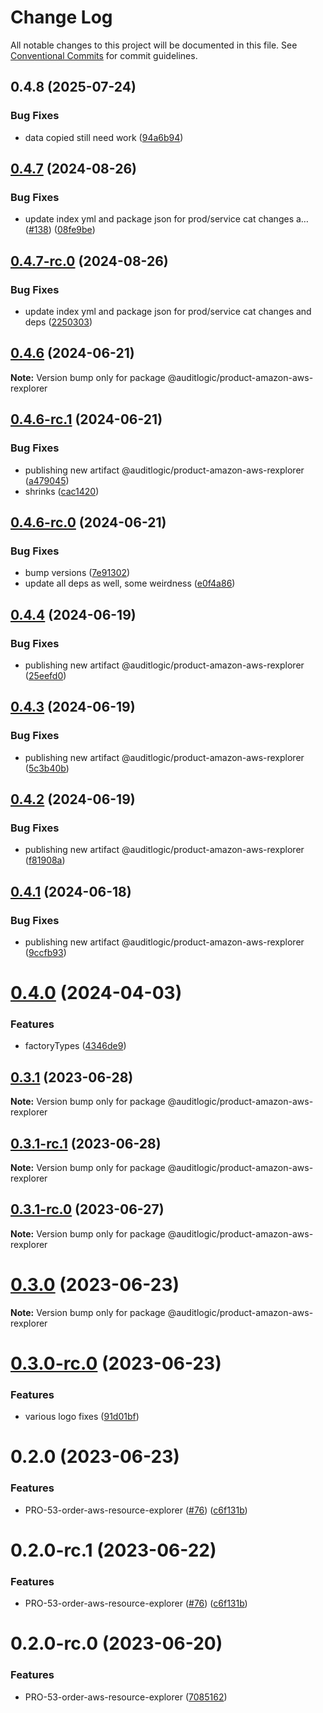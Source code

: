# Change Log

All notable changes to this project will be documented in this file.
See [Conventional Commits](https://conventionalcommits.org) for commit guidelines.

## 0.4.8 (2025-07-24)


### Bug Fixes

* data copied still need work ([94a6b94](https://github.com/zerobias-org/product/commit/94a6b942fb0516367548599d739529536132755a))





## [0.4.7](https://github.com/auditlogic/product/compare/@auditlogic/product-amazon-aws-rexplorer@0.4.6...@auditlogic/product-amazon-aws-rexplorer@0.4.7) (2024-08-26)


### Bug Fixes

* update index yml and package json for prod/service cat changes a… ([#138](https://github.com/auditlogic/product/issues/138)) ([08fe9be](https://github.com/auditlogic/product/commit/08fe9beb1c8457462a19bc69caa02e6212d97e1a))





## [0.4.7-rc.0](https://github.com/auditlogic/product/compare/@auditlogic/product-amazon-aws-rexplorer@0.4.6...@auditlogic/product-amazon-aws-rexplorer@0.4.7-rc.0) (2024-08-26)


### Bug Fixes

* update index yml and package json for prod/service cat changes and deps ([2250303](https://github.com/auditlogic/product/commit/225030363a363608240135b7ebed386b28f01e4b))





## [0.4.6](https://github.com/auditlogic/product/compare/@auditlogic/product-amazon-aws-rexplorer@0.4.6-rc.1...@auditlogic/product-amazon-aws-rexplorer@0.4.6) (2024-06-21)

**Note:** Version bump only for package @auditlogic/product-amazon-aws-rexplorer





## [0.4.6-rc.1](https://github.com/auditlogic/product/compare/@auditlogic/product-amazon-aws-rexplorer@0.4.6-rc.0...@auditlogic/product-amazon-aws-rexplorer@0.4.6-rc.1) (2024-06-21)


### Bug Fixes

* publishing new artifact @auditlogic/product-amazon-aws-rexplorer ([a479045](https://github.com/auditlogic/product/commit/a47904581e1058b601c62c526a44c11e0451583f))
* shrinks ([cac1420](https://github.com/auditlogic/product/commit/cac14200fefcd8183ab69fe89a47bd3f70f563e9))





## [0.4.6-rc.0](https://github.com/auditlogic/product/compare/@auditlogic/product-amazon-aws-rexplorer@0.4.4...@auditlogic/product-amazon-aws-rexplorer@0.4.6-rc.0) (2024-06-21)


### Bug Fixes

* bump versions ([7e91302](https://github.com/auditlogic/product/commit/7e913023b8b312150ed7762c32fbbe616be71de5))
* update all deps as well, some weirdness ([e0f4a86](https://github.com/auditlogic/product/commit/e0f4a864714e2d3de6bbf3da014d5312fe53be2f))





## [0.4.4](https://github.com/auditlogic/product/compare/@auditlogic/product-amazon-aws-rexplorer@0.4.3...@auditlogic/product-amazon-aws-rexplorer@0.4.4) (2024-06-19)


### Bug Fixes

* publishing new artifact @auditlogic/product-amazon-aws-rexplorer ([25eefd0](https://github.com/auditlogic/product/commit/25eefd0ed247fb1336f362f97f96c41d76bba154))





## [0.4.3](https://github.com/auditlogic/product/compare/@auditlogic/product-amazon-aws-rexplorer@0.4.2...@auditlogic/product-amazon-aws-rexplorer@0.4.3) (2024-06-19)


### Bug Fixes

* publishing new artifact @auditlogic/product-amazon-aws-rexplorer ([5c3b40b](https://github.com/auditlogic/product/commit/5c3b40b202ab223ac2b0b4b04b87e42279dad7f6))





## [0.4.2](https://github.com/auditlogic/product/compare/@auditlogic/product-amazon-aws-rexplorer@0.4.1...@auditlogic/product-amazon-aws-rexplorer@0.4.2) (2024-06-19)


### Bug Fixes

* publishing new artifact @auditlogic/product-amazon-aws-rexplorer ([f81908a](https://github.com/auditlogic/product/commit/f81908a61218f9f6eee3059293ec1a3a597af00b))





## [0.4.1](https://github.com/auditlogic/product/compare/@auditlogic/product-amazon-aws-rexplorer@0.4.0...@auditlogic/product-amazon-aws-rexplorer@0.4.1) (2024-06-18)


### Bug Fixes

* publishing new artifact @auditlogic/product-amazon-aws-rexplorer ([9ccfb93](https://github.com/auditlogic/product/commit/9ccfb93629bdc01cedbe73ff92766ee96f245fc0))





# [0.4.0](https://github.com/auditlogic/product/compare/@auditlogic/product-amazon-aws-rexplorer@0.3.1...@auditlogic/product-amazon-aws-rexplorer@0.4.0) (2024-04-03)


### Features

* factoryTypes ([4346de9](https://github.com/auditlogic/product/commit/4346de92693aee892fccf725338ffc7b80ab182b))





## [0.3.1](https://github.com/auditlogic/product/compare/@auditlogic/product-amazon-aws-rexplorer@0.3.0...@auditlogic/product-amazon-aws-rexplorer@0.3.1) (2023-06-28)

**Note:** Version bump only for package @auditlogic/product-amazon-aws-rexplorer





## [0.3.1-rc.1](https://github.com/auditlogic/product/compare/@auditlogic/product-amazon-aws-rexplorer@0.3.0...@auditlogic/product-amazon-aws-rexplorer@0.3.1-rc.1) (2023-06-28)

**Note:** Version bump only for package @auditlogic/product-amazon-aws-rexplorer





## [0.3.1-rc.0](https://github.com/auditlogic/product/compare/@auditlogic/product-amazon-aws-rexplorer@0.3.0...@auditlogic/product-amazon-aws-rexplorer@0.3.1-rc.0) (2023-06-27)

**Note:** Version bump only for package @auditlogic/product-amazon-aws-rexplorer





# [0.3.0](https://github.com/auditlogic/product/compare/@auditlogic/product-amazon-aws-rexplorer@0.2.0...@auditlogic/product-amazon-aws-rexplorer@0.3.0) (2023-06-23)

**Note:** Version bump only for package @auditlogic/product-amazon-aws-rexplorer





# [0.3.0-rc.0](https://github.com/auditlogic/product/compare/@auditlogic/product-amazon-aws-rexplorer@0.2.0...@auditlogic/product-amazon-aws-rexplorer@0.3.0-rc.0) (2023-06-23)


### Features

* various logo fixes ([91d01bf](https://github.com/auditlogic/product/commit/91d01bfd0558847d9d80ae702229b65b7d9d5549))





# 0.2.0 (2023-06-23)


### Features

* PRO-53-order-aws-resource-explorer ([#76](https://github.com/auditlogic/product/issues/76)) ([c6f131b](https://github.com/auditlogic/product/commit/c6f131b143307e688fc04a810dcd18e7dfcee12b))





# 0.2.0-rc.1 (2023-06-22)


### Features

* PRO-53-order-aws-resource-explorer ([#76](https://github.com/auditlogic/product/issues/76)) ([c6f131b](https://github.com/auditlogic/product/commit/c6f131b143307e688fc04a810dcd18e7dfcee12b))





# 0.2.0-rc.0 (2023-06-20)


### Features

* PRO-53-order-aws-resource-explorer ([7085162](https://github.com/auditlogic/product/commit/7085162a47c599b7fbe4de4111ebfe70b5e5d562))
